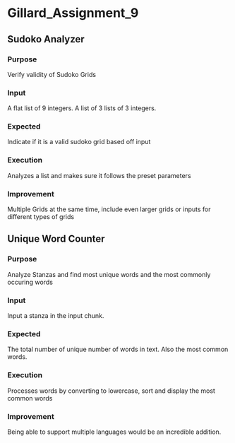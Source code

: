 # Gillard_Assignment_9
## Sudoko Analyzer
### Purpose
Verify validity of Sudoko Grids
### Input
A flat list of 9 integers.
A list of 3 lists of 3 integers.
### Expected
Indicate if it is a valid sudoko grid based off input
### Execution
Analyzes a list and makes sure it follows the preset parameters
### Improvement
Multiple Grids at the same time, include even larger grids or inputs for different types of grids
## Unique Word Counter
### Purpose
Analyze Stanzas and find most unique words and the most commonly occuring words
### Input
Input a stanza in the input chunk.
### Expected
The total number of unique number of words in text. Also the most common words.
### Execution
Processes words by converting to lowercase, sort and display the most common words
### Improvement
Being able to support multiple languages would be an incredible addition.
